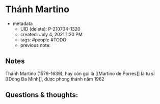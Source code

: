 # Thánh Martino

- metadata
	- UID (delete): P-210704-1320
	- created: July 4, 2021 1:20 PM
	- tags: #people #TODO 
	- previous note:

## Notes
Thánh Martino (1579-1639), hay còn gọi là [[Martino de Porres]] là tu sĩ [[Dòng Đa Minh]], được phong thánh năm 1962

## Questions & thoughts:

